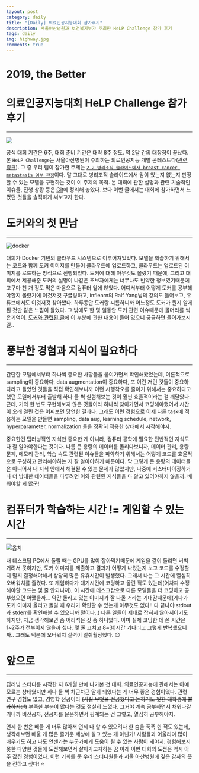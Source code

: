 ```yaml
---
layout: post
category: daily
title: "[Daily] 의료인공지능대회 참가후기"
description: 서울아산병원과 보건복지부가 주최한 HeLP Challenge 참가 후기 
tags: daily
img: highway.jpg
comments: true
---
```


# 2019, the Better







# 의료인공지능대회 HeLP Challenge 참가 후기

___

![](https://user-images.githubusercontent.com/24144491/54084745-f0b3df80-4377-11e9-939c-68c6c80e9412.JPG)

공식 대회 기간은 6주, 대회 준비 기간은 대략 8주 정도. 약 2달 간의 대장정이 끝났다. 본 `HeLP Challenge`는 서울아산병원이 주최하는 의료인공지능 개발 콘테스트다([관련 링크](http://bigdata.amc.seoul.kr/asan/depts/bigdata/K/bbsDetail.do?menuId=4319&contentId=264622&versionNo=2)). 그 중 우리 팀이 참가한 주제는 [`2-2 병리조직 슬라이드에서 breast cancer metastasis 여부 판정`](https://www.synapse.org/#!Synapse:syn15569329/wiki/582435)이다. 말 그대로 병리조직 슬라이드에서 암이 있는지 없는지 판정할 수 있는 모델을 구현하는 것이 이 주제의 목적. 본 대회에 관한 설명과 관련 기술적인 이슈들, 진행 상황 등은 [Git](https://github.com/Taeu/HeLP-Challenge-Goldenpass)에 정리해 놓았다. 보다 이번 글에서는 대회에 참가하면서 느꼈던 것들을 솔직하게 써보고자 한다.



# 도커와의 첫 만남

___

![docker](https://user-images.githubusercontent.com/24144491/54099259-ab38f600-43fb-11e9-9373-3e095926501f.png)

대회가 Docker 기반의 클라우드 시스템으로 이루어져있었다. 모델을 학습하기 위해서는 코드와 함께 도커 이미지를 만들어 클라우드에 업로드하고, 클라우드는 업로드된 이미지를 로드하는 방식으로 진행되었다. 도커에 대해 아무것도 몰랐기 때문에, 그리고 대회에서 제공해준 도커의 설명이 나같은 초보자에게는 너무나도 빈약한 정보였기때문에 고구마 천 개 정도 먹은 마음으로 컴퓨터 앞에 앉았다. 어디서부터 어떻게 도커를 공부해야할지 몰랐기에 이것저것 구글링하고, inflearn의 Ralf Yang님의 강의도 들어보고, 유튜브에서도 이것저것 찾아봤다. 하루동안 도커랑 씨름하니까 어느정도 도커가 뭔지 알게 된 것만 같은 느낌이 들었다. 그 밖에도 한 몇 일동안 도커 관련 이슈때문에 골머리를 썩은기억이. [도커와 관련된 글](https://taeu.github.io/tech/%EB%8F%84%EC%BB%A4-Windows-%ED%99%98%EA%B2%BD%EC%97%90%EC%84%9C-Docker-%ED%99%9C%EC%9A%A9/)에 이 부분에 관한 내용이 들어 있으니 궁금하면 들어가보시길..





# 풍부한 경험과 지식이 필요하다

___



간단한 모델에서부터 하나씩 중요한 사항들을 붙여가면서 확인해봤었는데, 이론적으로 sampling이 중요하다, data augmentation이 중요하다, 또 이런 저런 것들이 중요하다라고 들었던 것들을 직접 확인해보니까 이런 시행착오를 줄이기 위해서는 중요하다고 했던 모델에서부터 출발해 하나 둘 씩 실험해보는 것이 훨씬 효율적이라는 걸 깨달았다. 근데, 거의 한 번도 구현해보지 않은 것들이라 하나씩 찾아가면서 코딩해야했어서 시간이 오래 걸린 것은 어찌보면 당연한 결과다. 그래도 이런 경험으로 이제 다른 task에 적용하는 모델을 만들면 sampling, data aug, learning schedule, network, hyperparameter, normalization 들을 정확히 적용한 상태에서 시작해야지. 



중요한건 딥러닝적인 지식만 중요한 게 아니라, 컴퓨터 공학에 필요한 전반적인 지식도 다 잘 알아야한다는 것이다. 나름 큰 용량의 데이터를 돌리다보니까, 데이터 관리, 용량 문제, 메모리 관리, 학습 속도 관련된 이슈들을 파악하기 위해서는 어떻게 코드를 효율적으로 구성하고 관리해야하는 지 잘 알아야하기 때문이다. 막 그렇게 큰 용량의 데이터들은 아니어서 내 지식 안에서 해결될 수 있는 문제가 많았지만, 나중에 커스터마이징하거나 더 방대한 데이터들을 다루려면 이와 관련된 지식들을 다 알고 있어야하지 않을까. 배워야할 게 많군!



# 컴퓨터가 학습하는 시간 != 게임할 수 있는 시간

___

![옵치](https://user-images.githubusercontent.com/24144491/54100717-513c2e80-4403-11e9-823a-f5442843b5c9.jpg)



내 데스크탑 PC에서 돌릴 때는 GPU를 많이 잡아먹기때문에 게임을 같이 돌리면 버벅거려서 못하지만, 도커 이미지를 제출하고 결과가 어떻게 나왔는지 보고 코드를 수정할지 말지 결정해야해서 상당히 많은 유휴시간이 발생했다. 그래서 나는 그 시간에 열심히 오버워치를 즐겼다. 또 게임하다가 대기시간에 코딩하고 올린 적도 있는데(어차피 수정해야할 코드는 몇 줄 안되니까), 이 시간에 데스크탑으로 다른 모델들을 더 코딩하고 공부했으면 어땠을까...  약간 돌리고 있는 이미지가 잘 나올 거라는 기대감때문에(게다가 도커 이미지 올리고 돌릴 때 우리가 확인할 수 있는게 아무것도 없다!! 다 끝나야 stdout과 stderr를 확인해볼 수 있으니까 말이다..) 다른 일들이 제대로 잡히지 않아서이기도 하지만, 지금 생각해보면 좀 어리석은 짓 중 하나였다. 아마 실제 코딩한 데 쓴 시간은 1~2주가 전부이지 않을까 싶다. 몇 줄 고치고 8~30시간 기다리고 그렇게 반복했으니까.. 그래도 덕분에 오버워치 실력이 일취월장했다. :blush:













# 앞으로

___



딥러닝 스터디를 시작한 지 6개월 만에 나가본 첫 대회. 의료인공지능에 관해서는 아예 모르는 상태였지만 하나 둘 씩 차근차근 알게 되었다는 게 너무 좋은 경험이었다. 관련 연구 경험도 없고, 경영학 전공이라 ~~(사실 무엇을 전공했다고 논하기도 뭣한 대학생에 불과하지만)~~ 부족한 부분이 많다는 것도 절실히 느꼈다. 그거야 계속 공부하면서 채워나갈거니까 비전공자, 전공자를 운운하면서 핑계되는 건 그렇고, 열심히 공부해야지. 



언제 한 번은 배울 게 너무 많아서 언제 다 할 수 있으려나 한 숨을 푹푹 쉰 적도 있는데, 생각해보면 배울 게 많은 즐거운 세상에 살고 있는 게 아닌가! 사람들과 어울리며 많이 배우기도 하고 나도 언젠가는 누군가에게 도움이 될 수 있는 사람이 돼야지. 경험해보지 못한 다양한 것들에 도전해보면서 살아가고자하는 꿈 아래 이번 대회의 도전은 역시 아주 값진 경험이었다. 이런 기회를 준 우리 스터디원들과 서울 아산병원에 깊은 감사의 뜻을 전하고 싶다! :star:









